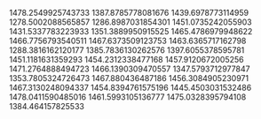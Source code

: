 1478.2549925743733
1387.8785778081676
1439.6978773114959
1278.5002088565857
1286.8987031854301
1451.0735242055903
1431.5337783223933
1351.3889950915525
1465.4786979948622
1466.7756793540511
1467.6373509123753
1463.6365717162798
1288.3816162120177
1385.7836130262576
1397.6055378595781
1451.1181631359293
1454.2312338477168
1457.9120672005256
1471.2764888494723
1466.1390309470557
1347.5793712977847
1353.7805324726473
1467.880436487186
1456.3084905230971
1467.3130248094337
1454.8394761575196
1445.4503031532486
1478.0411590485016
1461.5993105136777
1475.0328395794108
1384.464157825533